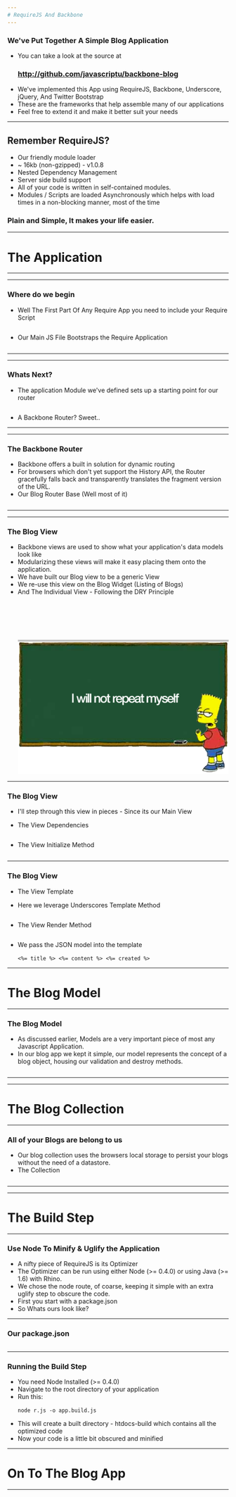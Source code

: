 ```yaml
---
# RequireJS And Backbone
---
```


### We've Put Together A Simple Blog Application
  - You can take a look at the source at <h3 class='center'>http://github.com/javascriptu/backbone-blog</h3>
  - We've implemented this App using RequireJS, Backbone, Underscore, jQuery, And Twitter Bootstrap
  - These are the frameworks that help assemble many of our applications
  - Feel free to extend it and make it better suit your needs

---
## Remember RequireJS?
  - Our friendly module loader
  - ~ 16kb  (non-gzipped) - v1.0.8
  - Nested Dependency Management
  - Server side build support
  - All of your code is written in self-contained modules.
  - Modules / Scripts are loaded Asynchronously which helps with load times in a non-blocking manner, most of the time

<h3 class='slide center noli'> Plain and Simple, It makes your life easier.</h3>

---
# The Application
---

---
### Where do we begin

  - Well The First Part Of Any Require App you need to include your Require Script
    <pre><code src="require-backbone/require-include.txt"></code></pre>

  - Our Main JS File Bootstraps the Require Application
    <pre class='min'><code src="require-backbone/require-main.js"></code></pre>

---

---
### Whats Next?
  - The application Module we've defined sets up a starting point for our router
    <pre class='min'><code src="require-backbone/application-module.js"></code></pre>
  - A Backbone Router? Sweet..

---

---
### The Backbone Router
  - Backbone offers a built in solution for dynamic routing
  - For browsers which don't yet support the History API, the Router gracefully falls back and transparently translates the fragment version of the URL.
  - Our Blog Router Base (Well most of it)
  <pre class='min'><code src="require-backbone/backbone-router.js"></code></pre>
---

---
### The Blog View
  - Backbone views are used to show what your application's data models look like
  - Modularizing these views will make it easy placing them onto the application.
  - We have built our Blog view to be a generic View
  - We re-use this view on the Blog Widget (Listing of Blogs)
  - And The Individual View - Following the DRY Principle
    <img src="img/decks/backbone-require/dry-simpsons.png" style='margin-top:100px;' />

---
### The Blog View
  - I'll step through this view in pieces - Since its our Main View
  - The View Dependencies
    <pre class='min'><code src="require-backbone/require-view-dependencies.js"></code></pre>

  - The View Initialize Method
    <pre class='min'><code src="require-backbone/require-view-initialize.js"></code></pre>

---
### The Blog View

  - The View Template
  - Here we leverage Underscores Template Method
    <pre class='min'><code src="require-backbone/require-view-template.js"></code></pre>

  - The View Render Method
    <pre class='min'><code src="require-backbone/require-view-render.js"></code></pre>

  - We pass the JSON model into the template
    <pre class='min'><code><%= title %> <%= content %> <%= created %></code></pre>

---
# The Blog Model
---

### The Blog Model

  - As discussed earlier, Models are a very important piece of most any Javascript Application.
  - In our blog app we kept it simple, our model represents the concept of a blog object, housing our validation and destroy methods.
    <pre class='min'><code src="require-backbone/require-model.js"></code></pre>

---

---
# The Blog Collection
---

### All of your Blogs are belong to us
  - Our blog collection uses the browsers local storage to persist your blogs without the need of a datastore.
  - The Collection
    <pre class='min'><code src="require-backbone/require-collection.js"></code></pre>

---

---
# The Build Step
---

### Use Node To Minify & Uglify the Application
  - A nifty piece of RequireJS is its Optimizer
  - The Optimizer can be run using either Node (>= 0.4.0) or using Java (>= 1.6) with Rhino.
  - We chose the node route, of coarse, keeping it simple with an extra uglify step to obscure the code.
  - First you start with a package.json
  - So Whats ours look like?
---
### Our <strong>package.json</strong>
  <pre class='min'><code src="require-backbone/require-package.js"></code></pre>

---

### Running the Build Step
  - You need Node Installed (>= 0.4.0)
  - Navigate to the root directory of your application
  - Run this:
    <pre class='min'><code>node r.js -o app.build.js</code></pre>
  - This will create a built directory - htdocs-build which contains all the optimized code
  - Now your code is a little bit obscured and minified

---
# On To The Blog App
---
